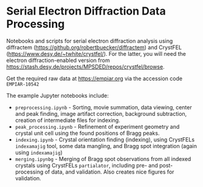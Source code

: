 # Serial Electron Diffraction Data Processing
Notebooks and scripts for serial electron diffraction analysis using diffractem (https://github.org/robertbuecker/diffractem) and CrystFEL (https://www.desy.de/~twhite/crystfel/). For the latter, you will need the electron diffraction-enabled version from https://stash.desy.de/projects/MPSDED/repos/crystfel/browse.

Get the required raw data at https://empiar.org via the accession code `EMPIAR-10542`

The example Jupyter notebooks include:
* `preprocessing.ipynb` - Sorting, movie summation, data viewing, center and peak finding, image artifact correction, background subtraction, creation of intermediate files for indexing.
* `peak_processing.ipynb` - Refinement of experiment geometry and crystal unit cell using the found positions of Bragg peaks.
* `indexing.ipynb` - Crystal orientation finding (indexing), using CrystFELs `indexamajig` tool, some data mangling, and Bragg spot integration (again using `indexamajig`)
* `merging.ipynbg` - Merging of Bragg spot observations from all indexed crystals using CrystFELs `partialator`, including pre- and post-processing of data, and validation. Also creates nice figures for validation.
